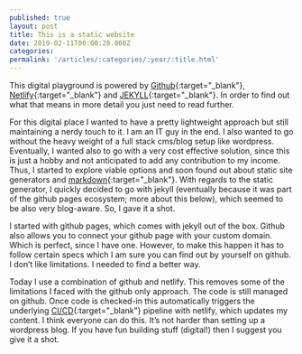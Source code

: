```yaml
---
published: true
layout: post
title: This is a static website
date: 2019-02-11T00:00:28.000Z
categories: 
permalink: '/articles/:categories/:year/:title.html'
---
```

This digital playground is powered by [Github](https://github.com/){:target="_blank"}, [Netlify](https://netlify.com/){:target="_blank"} and [JEKYLL](https://jekyllrb.com){:target="_blank"}. In order to find out what that means in more detail you just need to read further.
<!--End of Excerpt--> 

For this digital place I wanted to have a pretty lightweight approach but still maintaining a nerdy touch to it. I am an IT guy in the end. I also wanted to go without the heavy weight of a full stack cms/blog setup like wordpress. Eventually, I wanted also to go with a very cost effective solution, since this is just a hobby and not anticipated to add any contribution to my income. Thus, I started to explore viable options and soon found out about static site generators and [markdown](https://daringfireball.net/projects/markdown/){:target="_blank"}. With regards to the static generator, I quickly decided to go with jekyll (eventually because it was part of the github pages ecosystem; more about this below), which seemed to be also very blog-aware. So, I gave it a shot.

I started with github pages, which comes with jekyll out of the box. Github also allows you to connect your github page with your custom domain. Which is perfect, since I have one. However, to make this happen it has to follow certain specs which I am sure you can find out by yourself on github. I don’t like limitations. I needed to find a better way. 

Today I use a combination of github and netlify. This removes some of the limitations I faced with the github only approach. The code is still managed on github. Once code is checked-in this automatically triggers the underlying [CI/CD](https://en.wikipedia.org/wiki/CI/CD){:target="_blank"} pipeline with netlify, which updates my content. 
I think everyone can do this. It’s not harder than setting up a wordpress blog. If you have fun building stuff (digital!) then I suggest you give it a shot. 




